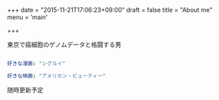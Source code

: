 +++
date = "2015-11-21T17:06:23+09:00"
draft = false
title = "About me"
menu = 'main'

+++

東京で癌細胞のゲノムデータと格闘する男

```yaml

好きな漫画: "シグルイ"

好きな映画: "アメリカン・ビューティー"

```

随時更新予定
